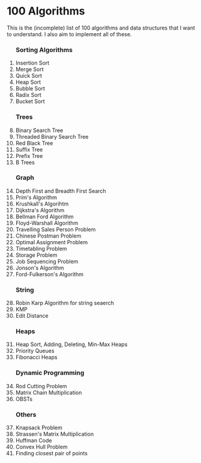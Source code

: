 # 100 Algorithms

This is the (incomplete) list of 100 algorithms and data structures that I want to understand. I also aim to implement all of these.

<ol>

### Sorting Algorithms
  <li>Insertion Sort</li>
  <li>Merge Sort</li>
  <li>Quick Sort</li>
  <li>Heap Sort</li>
  <li>Bubble Sort</li>
  <li>Radix Sort</li>
  <li>Bucket Sort</li>

### Trees
  <li> Binary Search Tree</li>
  <li> Threaded Binary Search Tree </li>
  <li> Red Black Tree</li>
  <li> Suffix Tree</li>
  <li> Prefix Tree</li>
  <li> B Trees</li>

### Graph
  <li> Depth First and Breadth First Search </li>
  <li> Prim's Algorithm</li>
  <li> Krushkall's Algorihtm</li>
  <li> Dijkstra's Algorithm</li>
  <li> Bellman Ford Algorithm</li>
  <li> Floyd-Warshall Algorithm</li>
  <li> Travelling Sales Person Problem</li>
  <li> Chinese Postman Problem</li>
  <li> Optimal Assignment Problem</li>
  <li> Timetabling Problem</li>
  <li> Storage Problem</li>
  <li> Job Sequencing Problem</li>
  <li> Jonson's Algorithm</li>
  <li> Ford-Fulkerson's Algorithm</li>

### String
  <li> Robin Karp Algorithm for string seaerch</li>
  <li> KMP</li>
  <li> Edit Distance</li>

### Heaps
  <li>Heap Sort, Adding, Deleting, Min-Max Heaps</li>
  <li>Priority Queues</li>
  <li>Fibonacci Heaps</li>

### Dynamic Programming
  <li>Rod Cutting Problem</li>
  <li>Matrix Chain Multiplication</li>
  <li>OBSTs</li>


### Others
  <li>Knapsack Problem</li>
  <li>Strassen's Matrix Multiplication</li>
  <li>Huffman Code</li>
  <li>Convex Hull Problem</li>
  <li>Finding closest pair of points</li>
</ol>

